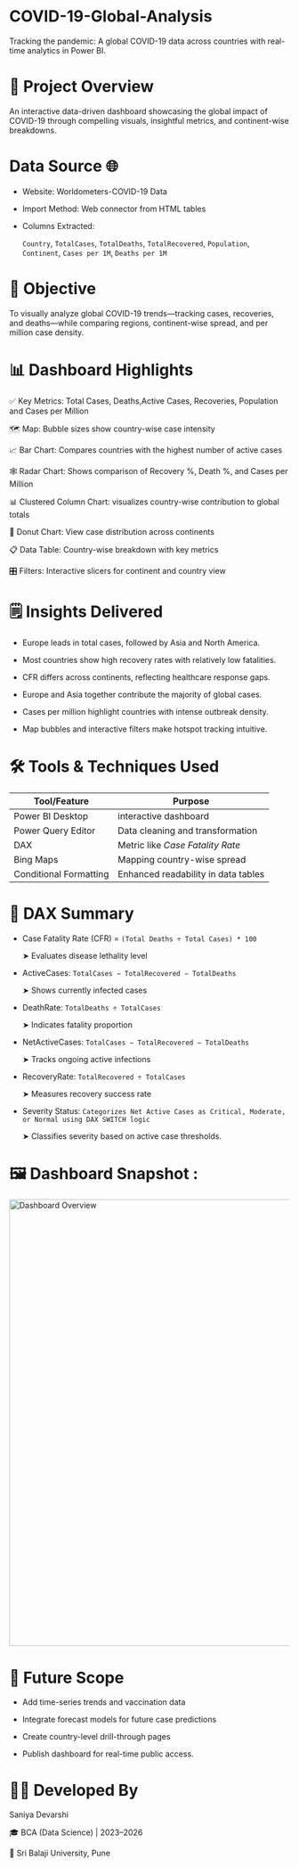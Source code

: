 # COVID-19-Global-Analysis
Tracking the pandemic: A global COVID-19 data across countries with real-time analytics in Power BI.

# **📝 Project Overview**

An interactive data-driven dashboard showcasing the global impact of COVID-19 through compelling visuals, insightful metrics, and continent-wise breakdowns.

# **Data Source** 🌐

- Website:  Worldometers-COVID-19 Data
  
- Import Method: Web connector from HTML tables

- Columns Extracted:

  `Country`, `TotalCases`, `TotalDeaths`, `TotalRecovered`, `Population`,
   `Continent`, `Cases per 1M`, `Deaths per 1M`

# **🎯 Objective** 

To visually analyze global COVID-19 trends—tracking cases, recoveries, and deaths—while comparing regions, continent-wise spread, and per million case density.

# **📊 Dashboard Highlights**

✅ Key Metrics: Total Cases, Deaths,Active Cases, Recoveries, Population and Cases per Million

🗺️ Map: Bubble sizes show country-wise case intensity

📈 Bar Chart: Compares countries with the highest number of active cases 

🕸️ Radar Chart: Shows comparison of Recovery %, Death %, and Cases per Million

📊 Clustered Column Chart: visualizes country-wise contribution to global totals

🍩 Donut Chart: View case distribution across continents

📋 Data Table: Country-wise breakdown with key metrics

🎛️ Filters: Interactive slicers for continent and country view


# **🗒️ Insights Delivered**

- Europe leads in total cases, followed by Asia and North America.

- Most countries show high recovery rates with relatively low fatalities.

- CFR differs across continents, reflecting healthcare response gaps.

- Europe and Asia together contribute the majority of global cases.

- Cases per million highlight countries with intense outbreak density.

- Map bubbles and interactive filters make hotspot tracking intuitive.

# **🛠 Tools & Techniques Used**

| Tool/Feature            | Purpose                                                |
| ----------------------- | ------------------------------------------------------ |
| Power BI Desktop        | interactive dashboard                                  |
| Power Query Editor      | Data cleaning and transformation                       |
| DAX                     | Metric like  *Case Fatality Rate*                      |
| Bing Maps               | Mapping country-wise spread                            |
| Conditional Formatting  | Enhanced readability in data tables                    |

# **🧠 DAX Summary**

- Case Fatality Rate (CFR) = `(Total Deaths ÷ Total Cases) * 100`

   ➤ Evaluates disease lethality level

- ActiveCases: `TotalCases − TotalRecovered − TotalDeaths`
  
   ➤ Shows currently infected cases

- DeathRate: `TotalDeaths ÷ TotalCases`
  
   ➤ Indicates fatality proportion

- NetActiveCases: `TotalCases − TotalRecovered − TotalDeaths`
  
  ➤ Tracks ongoing active infections

- RecoveryRate: `TotalRecovered ÷ TotalCases`

  ➤ Measures recovery success rate

- Severity Status: `Categorizes Net Active Cases as Critical, Moderate, or Normal using DAX SWITCH logic`
 
  ➤ Classifies severity based on active case thresholds.

# **🖼️ Dashboard Snapshot :**



<img width="1469" height="802" alt="Dashboard Overview" src="https://github.com/user-attachments/assets/2e68641c-1ff4-4f88-994a-1cc0ef628322" />




# **🚀 Future Scope**

- Add time-series trends and vaccination data

- Integrate forecast models for future case predictions

- Create country-level drill-through pages

- Publish dashboard for real-time public access.

  
# **👩‍💻 Developed By**

Saniya Devarshi

🎓 BCA (Data Science) | 2023–2026

📍 Sri Balaji University, Pune
